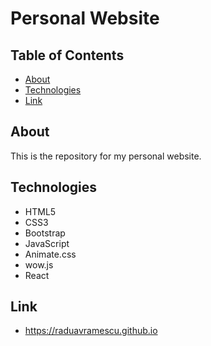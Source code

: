 # Personal Website

## Table of Contents

- [About](#about)
- [Technologies](#technologies)
- [Link](#link)

## About

This is the repository for my personal website.

## Technologies

- HTML5
- CSS3
- Bootstrap
- JavaScript
- Animate.css
- wow.js
- React

## Link

- https://raduavramescu.github.io
